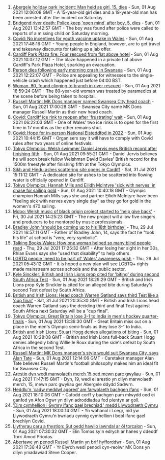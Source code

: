 1. [Abergele holiday park incident: Man held as girl, 15, dies](https://www.bbc.co.uk/news/uk-wales-58048295) - Sun, 01 Aug 2021 12:06:08 GMT - A 15-year-old girl dies and a 19-year-old man has been arrested after the incident on Saturday.
2. [Bridgend river death: Police keep 'open mind' after boy, 5, dies](https://www.bbc.co.uk/news/uk-wales-58045998) - Sun, 01 Aug 2021 13:42:57 GMT - The boy was found after police were called to reports of a missing child on Saturday morning.
3. [Covid: No incentives for youth vaccine uptake in Wales](https://www.bbc.co.uk/news/uk-wales-58047609) - Sun, 01 Aug 2021 17:48:16 GMT - Young people In England, however, are to get travel and takeaway discounts for taking up a jab offer.
4. [Cardiff Park Plaza fire: Four rescued from flat above hotel](https://www.bbc.co.uk/news/uk-wales-58039097) - Sun, 01 Aug 2021 10:07:12 GMT - The blaze happened in a private flat above Cardiff's Park Plaza Hotel, sparking an evacuation.
5. [Person dies following early morning crash in Swansea](https://www.bbc.co.uk/news/uk-wales-58047608) - Sun, 01 Aug 2021 12:22:07 GMT - Police are appealing for witnesses to the single-vehicle crash which happened just before 04:00 BST.
6. [Woman, 80, found clinging to branch in river rescued](https://www.bbc.co.uk/news/uk-wales-58049508) - Sun, 01 Aug 2021 16:59:24 GMT - The 80-year-old woman was treated by paramedics at the scene before being taken to hospital.
7. [Russell Martin: MK Dons manager named Swansea City head coach](https://www.bbc.co.uk/sport/football/58046826) - Sun, 01 Aug 2021 17:00:28 GMT - Swansea City name MK Dons manager Russell Martin as their new head coach.
8. [Covid: Cardiff ice rink to reopen after 'frustrating' wait](https://www.bbc.co.uk/news/uk-wales-58010522) - Sun, 01 Aug 2021 06:22:03 GMT - One of Wales' two ice rinks is to open for the first time in 17 months as the other remains shut.
9. [Covid: Hope for in-person National Eisteddfod in 2022](https://www.bbc.co.uk/news/uk-wales-58047605) - Sun, 01 Aug 2021 10:44:15 GMT - Organisers say it will have to comply with Covid rules after two years of online festivals.
10. [Tokyo Olympics: Welsh swimmer Daniel Jervis eyes British record after finishing fifth](https://www.bbc.co.uk/sport/av/olympics/58046822) - Sun, 01 Aug 2021 09:55:21 GMT - Daniel Jervis believes he will soon break fellow Welshman David Davies' British record for the 1500m freestyle after finishing fifth at the Tokyo Olympics.
11. [Sikh and Hindu ashes scattering site opens in Cardiff](https://www.bbc.co.uk/news/uk-wales-57988853) - Sat, 31 Jul 2021 15:11:12 GMT - A dedicated site for ashes to be scattered into flowing water is officially opened in Cardiff.
12. [Tokyo Olympics: Hannah Mills and Eilidh McIntyre 'sick with nerves' in chase for sailing gold](https://www.bbc.co.uk/sport/av/olympics/58046824) - Sun, 01 Aug 2021 10:40:18 GMT - Olympic champion Hannah Mills says she and partner Eilidh McIntyre have been "feeling sick with nerves every single day" as they go for gold in the women's 470 sailing.
13. [Mobo: Welsh music of black origin project started to 'help give back'](https://www.bbc.co.uk/news/uk-wales-58030464) - Fri, 30 Jul 2021 14:25:23 GMT - The new project will allow five singers and producers to be mentored by music professionals.
14. [Bradley John 'should be coming up to his 18th birthday'](https://www.bbc.co.uk/news/uk-wales-58019640) - Thu, 29 Jul 2021 16:57:11 GMT - Father of Bradley John, 14, says the fact he "took his life" at school is "very, very symbolic".
15. [Talking Books Wales: How one woman helped so many blind people read](https://www.bbc.co.uk/news/uk-wales-58018316) - Thu, 29 Jul 2021 17:25:32 GMT - After losing her sight in her 30s, Rhian Evans says she "used that disability" to help others.
16. [LGBTQ people 'need to be part of' Wales' awareness push](https://www.bbc.co.uk/news/uk-wales-58001743) - Thu, 29 Jul 2021 05:43:12 GMT - It is hoped a new plan will see LGBTQ+ rights made mainstream across schools and the public sector.
17. [Kyle Sinckler: British and Irish Lions prop cited for 'biting' during second South Africa Test](https://www.bbc.co.uk/sport/rugby-union/58051015) - Sun, 01 Aug 2021 18:29:29 GMT - British and Irish Lions prop Kyle Sinckler is cited for an alleged bite during Saturday's second Test defeat by South Africa.
18. [British and Irish Lions: Head coach Warren Gatland says third Test like a 'cup final'](https://www.bbc.co.uk/sport/rugby-union/58043738) - Sat, 31 Jul 2021 20:35:30 GMT - British and Irish Lions head coach Warren Gatland says the deciding third and final Test against South Africa next Saturday will be a "cup final".
19. [Tokyo Olympics: Great Britain lose 3-1 to India in men's hockey quarter-finals](https://www.bbc.co.uk/sport/olympics/58045615) - Sun, 01 Aug 2021 13:39:30 GMT - Great Britain miss out on a place in the men's Olympic semi-finals as they lose 3-1 to India.
20. [British and Irish Lions: Stuart Hogg denies allegations of biting](https://www.bbc.co.uk/sport/rugby-union/58047341) - Sun, 01 Aug 2021 10:28:08 GMT - British and Irish Lions full-back Stuart Hogg denies allegedly biting Willie le Roux during the side's defeat by South Africa in the second Test.
21. [Russell Martin: MK Dons manager's style would suit Swansea City, says Alan Tate](https://www.bbc.co.uk/sport/football/58041792) - Sun, 01 Aug 2021 12:14:06 GMT - Caretaker manager Alan Tate believes Russell Martin's football philosophy makes him an ideal fit for Swansea City.
22. [Arestio dyn wedi marwolaeth merch 15 oed mewn parc gwyliau](https://www.bbc.co.uk/newyddion/58048276) - Sun, 01 Aug 2021 11:47:15 GMT - Dyn, 19, wedi ei arestio yn dilyn marwolaeth merch, 15, mewn parc gwyliau ger Abergele ddydd Sadwrn.
23. [Heddlu'n 'cadw meddwl agored' am farwolaeth bachgen ifanc](https://www.bbc.co.uk/newyddion/58046469) - Sun, 01 Aug 2021 18:10:06 GMT - Cafodd corff y bachgen pum mlwydd oed ei ganfod yn Afon Ogwr yn dilyn adroddiadau fod plentyn ar goll.
24. ['Dim cymhellion i Gymry ifanc gael brechiad,' medd Llywodraeth Cymru](https://www.bbc.co.uk/newyddion/58050935) - Sun, 01 Aug 2021 18:00:14 GMT - Yn wahanol i Loegr, nid yw Llywodraeth Cymru'n bwriadu cynnig cymhellion i bobl ifanc gael brechlyn Covid.
25. [Llythyrau caru a thystion: Sut oedd hawlio iawndal ar ôl torcalon](https://www.bbc.co.uk/newyddion/58029257) - Sun, 01 Aug 2021 07:30:32 GMT - Elin Tomos sy'n edrych ar hanes y ddeddf Torri Amod Priodas.
26. [Abertawe yn penodi Russell Martin yn brif hyfforddwr](https://www.bbc.co.uk/newyddion/58034032) - Sun, 01 Aug 2021 17:36:48 GMT - Yr Elyrch wedi penodi cyn-reolwr MK Dons yn dilyn ymadawiad Steve Cooper.
